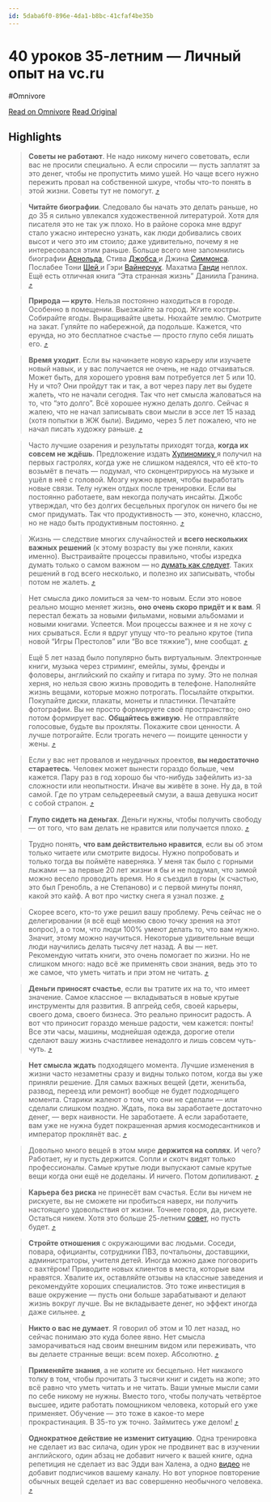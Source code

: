 ```yaml
---
id: 5daba6f0-896e-4da1-b8bc-41cfaf4be35b
---
```


# 40 уроков 35-летним — Личный опыт на vc.ru
#Omnivore

[Read on Omnivore](https://omnivore.app/me/40-urokov-35-letnim-lichnyj-opyt-na-vc-ru-18f7ad6e9ff)
[Read Original](https://vc.ru/life/1148293-40-urokov-35-letnim)

## Highlights

> **Советы не работают**. Не надо никому ничего советовать, если вас не просили специально. А если спросили — пусть заплатят за это денег, чтобы не пропустить мимо ушей. Но чаще всего нужно пережить провал на собственной шкуре, чтобы что-то понять в этой жизни. Советы тут не помогут. [⤴️](https://omnivore.app/me/40-urokov-35-letnim-lichnyj-opyt-na-vc-ru-18f7ad6e9ff#9f5d1cfd-1b56-42ab-84b7-347cfd9167a3)  

> **Читайте биографии**. Следовало бы начать это делать раньше, но до 35 я сильно увлекался художественной литературой. Хотя для писателя это не так уж плохо. Но в районе сорока мне вдруг стало ужасно интересно узнать, как люди добивались своих высот и чего это им стоило; даже удивительно, почему я не интересовался этим раньше. Больше всего мне запомнились биографии [Арнольда](https://youtu.be/S9i91odQQJo), Стива [Джобса ](https://youtu.be/ecCos2cNFdk)и Джина [Симмонса](https://youtu.be/ijSlY6WmgAU). Послабее Тони [Шей ](https://youtu.be/0GDUmYBuIaM)и Гэри [Вайнерчук](https://smart-lab.ru/r.php?u=https%3A%2F%2Fdzen.ru%2Faway%3Fto%3Dhttps%253A%252F%252Fyoutu.be%252F5e96zCQRmo4&s=221389909https://youtu.be/5e96zCQRmo4). Махатма [Ганди](https://youtu.be/T6mBB0MRnGQ) неплох. Ещё есть отличная книга “Эта странная жизнь” Даниила Гранина. [⤴️](https://omnivore.app/me/40-urokov-35-letnim-lichnyj-opyt-na-vc-ru-18f7ad6e9ff#d04c8a76-5092-4336-8096-3fa1276b3b33)  

> **Природа — круто**. Нельзя постоянно находиться в городе. Особенно в помещении. Выезжайте за город. Жгите костры. Собирайте ягоды. Выращивайте цветы. Нюхайте землю. Смотрите на закат. Гуляйте по набережной, да подольше. Кажется, что ерунда, но это бесплатное счастье — просто глупо себя лишать его. [⤴️](https://omnivore.app/me/40-urokov-35-letnim-lichnyj-opyt-na-vc-ru-18f7ad6e9ff#dccf90e7-0fb6-404e-b5cb-5430a9d8b206)  

> **Время уходит**. Если вы начинаете новую карьеру или изучаете новый навык, и у вас получается не очень, не надо отчаиваться. Может быть, для хорошего уровня вам потребуется лет 5 или 10\. Ну и что? Они пройдут так и так, а вот через пару лет вы будете жалеть, что не начали сегодня. Так что нет смысла жаловаться на то, что “это долго”. Всё хорошее нужно делать долго. Сейчас я жалею, что не начал записывать свои мысли в эссе лет 15 назад (хотя попытки в ЖЖ были). Видимо, через 5 лет пожалею, что не начал писать художку раньше. [⤴️](https://omnivore.app/me/40-urokov-35-letnim-lichnyj-opyt-na-vc-ru-18f7ad6e9ff#e6b4d81c-aa9f-49c0-85bb-338b730c2f12)  

> Часто лучшие озарения и результаты приходят тогда, **когда их совсем не ждёшь**. Предложение издать [Хулиномику ](http://xn--80apaichgi5bt.xn--p1ai/)я получил на первых гастролях, когда уже не слишком надеялся, что её кто-то возьмёт в печать — подумал, что сконцентрируюсь на музыке и ушёл в неё с головой. Мозгу нужно время, чтобы выработать новые связи. Телу нужен отдых после тренировки. Если вы постоянно работаете, вам некогда получать инсайты. Джобс утверждал, что без долгих бесцельных прогулок он ничего бы не смог придумать. Так что продуктивность — это, конечно, классно, но не надо быть продуктивным постоянно. [⤴️](https://omnivore.app/me/40-urokov-35-letnim-lichnyj-opyt-na-vc-ru-18f7ad6e9ff#cf6c0bca-ec4c-49ab-9007-0a9e42feae81)  

> Жизнь — следствие многих случайностей и **всего нескольких важных решений** (к этому возрасту вы уже поняли, каких именно). Выстраивайте процессы правильно, чтобы изредка думать только о самом важном — но [думать как следует](https://youtu.be/g7NAwoDRH1k). Таких решений в год всего несколько, и полезно их записывать, чтобы потом не жалеть. [⤴️](https://omnivore.app/me/40-urokov-35-letnim-lichnyj-opyt-na-vc-ru-18f7ad6e9ff#0c57c1b8-0b34-4494-8d9c-6cfe6dad8f58)  

> Нет смысла дико ломиться за чем-то новым. Если это новое реально мощно меняет жизнь, **оно очень скоро придёт и к вам**. Я перестал бежать за новыми фильмами, новыми альбомами и новыми книгами. Успеется. Мои процессы важнее и я не хочу с них срываться. Если я вдруг упущу что-то реально крутое (типа новой “Игры Престолов” или “Во все тяжкие”), мне сообщат. [⤴️](https://omnivore.app/me/40-urokov-35-letnim-lichnyj-opyt-na-vc-ru-18f7ad6e9ff#e79f035e-1171-493c-bc32-cb7731d29a8a)  

> Ещё 5 лет назад было популярно быть виртуальным. Электронные книги, музыка через стриминг, емейлы, зумы, френды и фоловеры, английский по скайпу и гитара по зуму. Это не полная херня, но нельзя свою жизнь проводить в телефоне. Наполняйте жизнь вещами, которые можно потрогать. Посылайте открытки. Покупайте диски, плакаты, монеты и пластинки. Печатайте фотографии. Вы не просто формируете своё пространство; оно потом формирует вас. **Общайтесь вживую**. Не отправляйте голосовые, будьте вы прокляты. Покажите свои ценности. А лучше потрогайте. Если трогать нечего — поищите ценности у жены. [⤴️](https://omnivore.app/me/40-urokov-35-letnim-lichnyj-opyt-na-vc-ru-18f7ad6e9ff#409e24ae-33d5-406a-80c1-def47e4c0732)  

> Если у вас нет провалов и неудачных проектов, **вы недостаточно стараетесь**. Человек может вынести гораздо больше, чем кажется. Пару раз в год хорошо бы что-нибудь зафейлить из-за сложности или неопытности. Иначе вы живёте в зоне. Ну да, в той самой. Где по утрам сельдереевый смузи, а ваша девушка носит с собой страпон. [⤴️](https://omnivore.app/me/40-urokov-35-letnim-lichnyj-opyt-na-vc-ru-18f7ad6e9ff#09916a70-783e-415b-a2dd-79ba6f5a17fb)  

> **Глупо сидеть на деньгах**. Деньги нужны, чтобы получить свободу — от того, что вам делать не нравится или получается плохо. [⤴️](https://omnivore.app/me/40-urokov-35-letnim-lichnyj-opyt-na-vc-ru-18f7ad6e9ff#eb6ce7c4-86ad-4090-8b70-2c41e508250c)  

> Трудно понять, **что вам действительно нравится**, если вы об этом только читаете или смотрите видосы. Нужно попробовать и только тогда вы поймёте наверняка. У меня так было с горными лыжами — за первые 20 лет жизни я бы и не подумал, что зимой можно весело проводить время. Но я съездил в горы (к счастью, это был Гренобль, а не Степаново) и с первой минуты понял, какой это кайф. А вот про чистку снега я узнал позже. [⤴️](https://omnivore.app/me/40-urokov-35-letnim-lichnyj-opyt-na-vc-ru-18f7ad6e9ff#a035f9d6-2d3f-4f13-9a1d-37dcf71ce91e)  

> Скорее всего, кто-то уже решил вашу проблему. Речь сейчас не о делегировании (я всё ещё меняю свою точку зрения на этот вопрос), а о том, что люди 100% умеют делать то, что вам нужно. Значит, этому можно научиться. Некоторые удивительные вещи люди научились делать тысячу лет назад. А вы — нет. Рекомендую читать книги, это очень помогает по жизни. Но не слишком много: надо всё же применять свои знания, ведь это то же самое, что уметь читать и при этом не читать. [⤴️](https://omnivore.app/me/40-urokov-35-letnim-lichnyj-opyt-na-vc-ru-18f7ad6e9ff#f6ff2d39-b2b2-4d50-9fa6-f5310c9d47b4)  

> **Деньги приносят счастье**, если вы тратите их на то, что имеет значение. Самое классное — вкладываться в новые крутые инструменты для развития. В апгрейд себя, своей карьеры, своего дома, своего бизнеса. Это реально приносит радость. А вот что приносит гораздо меньше радости, чем кажется: понты! Все эти часы, машины, моднейшая одежда, дорогие отели сделают вашу жизнь счастливее ненадолго и лишь совсем чуть-чуть. [⤴️](https://omnivore.app/me/40-urokov-35-letnim-lichnyj-opyt-na-vc-ru-18f7ad6e9ff#7a447946-a2ea-4a08-888e-f845e2674e32)  

> **Нет смысла ждать** подходящего момента. Лучшие изменения в жизни часто незаметны сразу и видны только потом, когда вы уже приняли решение. Для самых важных вещей (дети, женитьба, развод, переезд или ремонт) вообще не будет подходящего момента. Старики жалеют о том, что они не сделали — или сделали слишком поздно. Ждать, пока вы заработаете достаточно денег, — верх наивности. Не заработаете. А если заработаете, вам уже не нужна будет покрашенная армия космодесантников и император проклянёт вас. [⤴️](https://omnivore.app/me/40-urokov-35-letnim-lichnyj-opyt-na-vc-ru-18f7ad6e9ff#dc666702-c75a-4a48-9791-68066aee5e32)  

> Довольно много вещей в этом мире **держится на соплях**. И чего? Работает, ну и пусть держится. Сопли и скотч видят только профессионалы. Самые крутые люди выпускают самые крутые вещи когда они ещё не доделаны. И ничего. Потом допиливают. [⤴️](https://omnivore.app/me/40-urokov-35-letnim-lichnyj-opyt-na-vc-ru-18f7ad6e9ff#1fbac831-25d4-4d80-9e2e-c822d0454f0b)  

> **Карьера без риска** не принесёт вам счастья. Если вы ничем не рискуете, вы не сможете ни пробиться наверх, ни получить настоящего удовольствия от жизни. Точнее говоря, да, рискуете. Остаться никем. Хотя это больше 25-летним [совет](https://youtu.be/uQtZiwOCqog), но пусть будет. [⤴️](https://omnivore.app/me/40-urokov-35-letnim-lichnyj-opyt-na-vc-ru-18f7ad6e9ff#ca748f6c-6230-40ea-832f-64fa308c63f8)  

> **Стройте отношения** с окружающими вас людьми. Соседи, повара, официанты, сотрудники ПВЗ, почтальоны, доставщики, администраторы, учителя детей. Иногда можно даже поговорить с вахтёром! Приводите новых клиентов в места, которые вам нравятся. Хвалите их, оставляйте отзывы на классные заведения и рекомендуйте хороших специалистов. Это тоже инвестиция в ваше окружение — пусть они больше зарабатывают и делают жизнь вокруг лучше. Вы не вкладываете денег, но эффект иногда даже сильнее. [⤴️](https://omnivore.app/me/40-urokov-35-letnim-lichnyj-opyt-na-vc-ru-18f7ad6e9ff#c25d8fce-7069-4422-a1b8-b1b03a6dc82a)  

> **Никто о вас не думает**. Я говорил об этом и 10 лет назад, но сейчас понимаю это куда более явно. Нет смысла заморачиваться над своим внешним видом или переживать, что вы делаете странные вещи: всем похер. Абсолютно. [⤴️](https://omnivore.app/me/40-urokov-35-letnim-lichnyj-opyt-na-vc-ru-18f7ad6e9ff#080d5e71-bd96-433d-8ccb-317c983d7d50)  

> **Применяйте знания**, а не копите их бесцельно. Нет никакого толку в том, чтобы прочитать 3 тысячи книг и сидеть на жопе; это всё равно что уметь читать и не читать. Ваши умные мысли сами по себе никому не нужны. Вместо того, чтобы получать четвёртое высшее, идите работать помощником человека, который его уже применяет. Обучение — это тоже в какое-то мере прокрастинация. В 35-то уж точно. Займитесь уже делом! [⤴️](https://omnivore.app/me/40-urokov-35-letnim-lichnyj-opyt-na-vc-ru-18f7ad6e9ff#cffe19f6-7721-4d74-82a5-c4fe016dccc4)  

> **Однократное действие не изменит ситуацию**. Одна тренировка не сделает из вас силача, один урок не продвинет вас в изучении английского, один абзац не добавит ничего к вашей книге, одна репетиция не сделает из вас Эдди ван Халена, а одно [видео](https://youtube.com/shorts/DCfDJrcPayk) не добавит подписчиков вашему каналу. Но вот упорное повторение обычных вещей сделает из вас совершенно необычного человека. [⤴️](https://omnivore.app/me/40-urokov-35-letnim-lichnyj-opyt-na-vc-ru-18f7ad6e9ff#eb3b679e-716e-4516-8dfe-744ec7ee68a6)  

